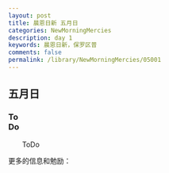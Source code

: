 ```yaml
---
layout: post
title: 晨恩日新 五月日
categories: NewMorningMercies
description: day 1
keywords: 晨恩日新，保罗区普
comments: false
permalink: /library/NewMorningMercies/05001
---
```


## 五月日

### To <br> Do


&emsp;&emsp;ToDo


更多的信息和勉励：[]()